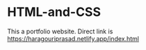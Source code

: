 # HTML-and-CSS
This a portfolio website. Direct link is https://haragouriprasad.netlify.app/index.html 
